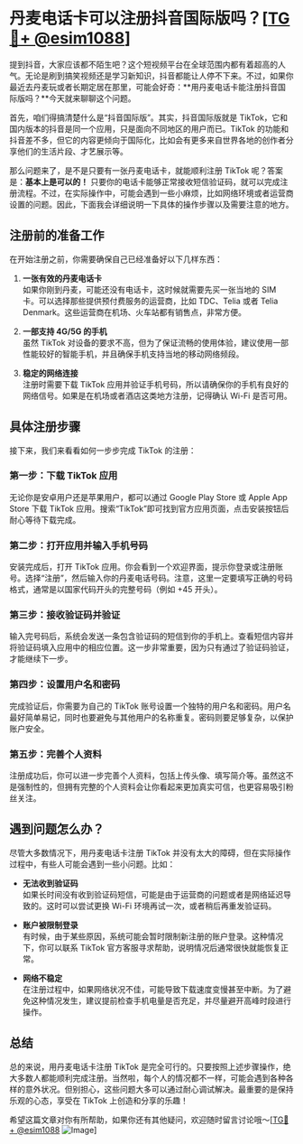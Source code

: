# 丹麦电话卡可以注册抖音国际版吗？[[TG💪+ @esim1088](https://t.me/s/esim1088)]

提到抖音，大家应该都不陌生吧？这个短视频平台在全球范围内都有着超高的人气。无论是刷到搞笑视频还是学习新知识，抖音都能让人停不下来。不过，如果你最近去丹麦玩或者长期定居在那里，可能会好奇：**用丹麦电话卡能注册抖音国际版吗？**今天就来聊聊这个问题。

首先，咱们得搞清楚什么是“抖音国际版”。其实，抖音国际版就是 TikTok，它和国内版本的抖音是同一个应用，只是面向不同地区的用户而已。TikTok 的功能和抖音差不多，但它的内容更倾向于国际化，比如会有更多来自世界各地的创作者分享他们的生活片段、才艺展示等。

那么问题来了，是不是只要有一张丹麦电话卡，就能顺利注册 TikTok 呢？答案是：**基本上是可以的！** 只要你的电话卡能够正常接收短信验证码，就可以完成注册流程。不过，在实际操作中，可能会遇到一些小麻烦，比如网络环境或者运营商设置的问题。因此，下面我会详细说明一下具体的操作步骤以及需要注意的地方。

## 注册前的准备工作

在开始注册之前，你需要确保自己已经准备好以下几样东西：

1. **一张有效的丹麦电话卡**  
   如果你刚到丹麦，可能还没有电话卡，这时候就需要先买一张当地的 SIM 卡。可以选择那些提供预付费服务的运营商，比如 TDC、Telia 或者 Telia Denmark。这些运营商在机场、火车站都有销售点，非常方便。

2. **一部支持 4G/5G 的手机**  
   虽然 TikTok 对设备的要求不高，但为了保证流畅的使用体验，建议使用一部性能较好的智能手机，并且确保手机支持当地的移动网络频段。

3. **稳定的网络连接**  
   注册时需要下载 TikTok 应用并验证手机号码，所以请确保你的手机有良好的网络信号。如果是在机场或者酒店这类地方注册，记得确认 Wi-Fi 是否可用。

## 具体注册步骤

接下来，我们来看看如何一步步完成 TikTok 的注册：

### 第一步：下载 TikTok 应用
无论你是安卓用户还是苹果用户，都可以通过 Google Play Store 或 Apple App Store 下载 TikTok 应用。搜索“TikTok”即可找到官方应用页面，点击安装按钮后耐心等待下载完成。

### 第二步：打开应用并输入手机号码
安装完成后，打开 TikTok 应用。你会看到一个欢迎界面，提示你登录或注册账号。选择“注册”，然后输入你的丹麦电话号码。注意，这里一定要填写正确的号码格式，通常是以国家代码开头的完整号码（例如 +45 开头）。

### 第三步：接收验证码并验证
输入完号码后，系统会发送一条包含验证码的短信到你的手机上。查看短信内容并将验证码填入应用中的相应位置。这一步非常重要，因为只有通过了验证码验证，才能继续下一步。

### 第四步：设置用户名和密码
完成验证后，你需要为自己的 TikTok 账号设置一个独特的用户名和密码。用户名最好简单易记，同时也要避免与其他用户的名称重复。密码则要足够复杂，以保护账户安全。

### 第五步：完善个人资料
注册成功后，你可以进一步完善个人资料，包括上传头像、填写简介等。虽然这不是强制性的，但拥有完整的个人资料会让你看起来更加真实可信，也更容易吸引粉丝关注。

## 遇到问题怎么办？

尽管大多数情况下，用丹麦电话卡注册 TikTok 并没有太大的障碍，但在实际操作过程中，有些人可能会遇到一些小问题。比如：

- **无法收到验证码**  
  如果长时间没有收到验证码短信，可能是由于运营商的问题或者是网络延迟导致的。这时可以尝试更换 Wi-Fi 环境再试一次，或者稍后再重发验证码。

- **账户被限制登录**  
  有时候，由于某些原因，系统可能会暂时限制新注册的账户登录。这种情况下，你可以联系 TikTok 官方客服寻求帮助，说明情况后通常很快就能恢复正常。

- **网络不稳定**  
  在注册过程中，如果网络状况不佳，可能导致下载速度变慢甚至中断。为了避免这种情况发生，建议提前检查手机电量是否充足，并尽量避开高峰时段进行操作。

## 总结

总的来说，用丹麦电话卡注册 TikTok 是完全可行的。只要按照上述步骤操作，绝大多数人都能顺利完成注册。当然啦，每个人的情况都不一样，可能会遇到各种各样的意外状况。但别担心，这些问题大多可以通过耐心调试解决。最重要的是保持乐观的心态，享受在 TikTok 上创造和分享的乐趣！

希望这篇文章对你有所帮助，如果你还有其他疑问，欢迎随时留言讨论哦～[[TG💪+ @esim1088](https://t.me/s/esim1088) ![Image](https://i.postimg.cc/4NQfJmqS/Snipaste-2025-05-13-00-14-12.png)]